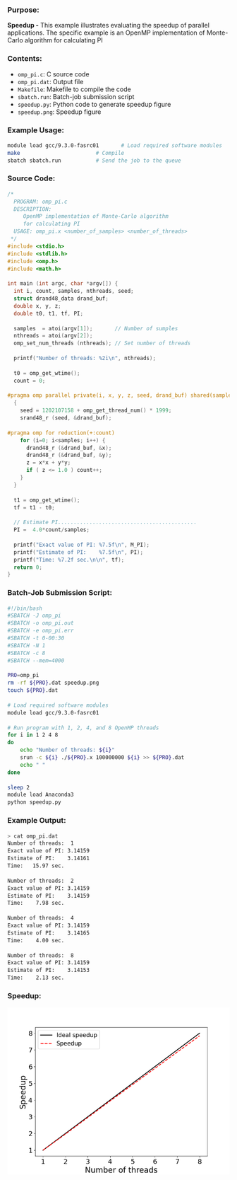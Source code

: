 ### Purpose:

**Speedup -** This example illustrates evaluating the speedup of parallel applications. The specific example is an OpenMP implementation of Monte-Carlo algorithm for calculating PI

### Contents:

* <code>omp_pi.c</code>: C source code
* <code>omp_pi.dat</code>: Output file
* <code>Makefile</code>: Makefile to compile the code
* <code>sbatch.run</code>: Batch-job submission script
* <code>speedup.py</code>: Python code to generate speedup figure
* <code>speedup.png</code>: Speedup figure

### Example Usage:

```bash
module load gcc/9.3.0-fasrc01		# Load required software modules
make             			# Compile
sbatch sbatch.run 			# Send the job to the queue
```

### Source Code:

```c
/*
  PROGRAM: omp_pi.c
  DESCRIPTION: 
     OpenMP implementation of Monte-Carlo algorithm
     for calculating PI
  USAGE: omp_pi.x <number_of_samples> <number_of_threads>
 */
#include <stdio.h>
#include <stdlib.h>
#include <omp.h>
#include <math.h>

int main (int argc, char *argv[]) {
  int i, count, samples, nthreads, seed;
  struct drand48_data drand_buf;
  double x, y, z;
  double t0, t1, tf, PI;
  
  samples  = atoi(argv[1]);       // Number of sumples
  nthreads = atoi(argv[2]);
  omp_set_num_threads (nthreads); // Set number of threads

  printf("Number of threads: %2i\n", nthreads);

  t0 = omp_get_wtime();
  count = 0;

#pragma omp parallel private(i, x, y, z, seed, drand_buf) shared(samples)
  {
    seed = 1202107158 + omp_get_thread_num() * 1999;
    srand48_r (seed, &drand_buf);
    
#pragma omp for reduction(+:count)
    for (i=0; i<samples; i++) {
      drand48_r (&drand_buf, &x);
      drand48_r (&drand_buf, &y);
      z = x*x + y*y;
      if ( z <= 1.0 ) count++;
    }
  }

  t1 = omp_get_wtime();
  tf = t1 - t0;
  
  // Estimate PI............................................
  PI =  4.0*count/samples;

  printf("Exact value of PI: %7.5f\n", M_PI);
  printf("Estimate of PI:    %7.5f\n", PI);
  printf("Time: %7.2f sec.\n\n", tf);
  return 0;
}

```

### Batch-Job Submission Script:

```bash
#!/bin/bash
#SBATCH -J omp_pi
#SBATCH -o omp_pi.out
#SBATCH -e omp_pi.err
#SBATCH -t 0-00:30
#SBATCH -N 1
#SBATCH -c 8
#SBATCH --mem=4000

PRO=omp_pi
rm -rf ${PRO}.dat speedup.png
touch ${PRO}.dat

# Load required software modules
module load gcc/9.3.0-fasrc01

# Run program with 1, 2, 4, and 8 OpenMP threads
for i in 1 2 4 8
do
    echo "Number of threads: ${i}"
    srun -c ${i} ./${PRO}.x 100000000 ${i} >> ${PRO}.dat
    echo " "
done

sleep 2
module load Anaconda3
python speedup.py
```

### Example Output:

```bash
> cat omp_pi.dat 
Number of threads:  1
Exact value of PI: 3.14159
Estimate of PI:    3.14161
Time:   15.97 sec.

Number of threads:  2
Exact value of PI: 3.14159
Estimate of PI:    3.14159
Time:    7.98 sec.

Number of threads:  4
Exact value of PI: 3.14159
Estimate of PI:    3.14165
Time:    4.00 sec.

Number of threads:  8
Exact value of PI: 3.14159
Estimate of PI:    3.14153
Time:    2.13 sec.
```

### Speedup:

![Speedup](speedup.png)

